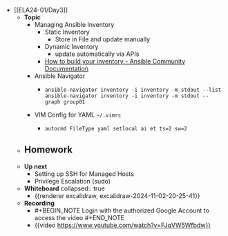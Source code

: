 - [[ELA24-01/Day3]]
	- **Topic**
		- Managing Ansible Inventory
			- Static Inventory
				- Store in File and update manually
			- Dynamic Inventory
				- update automatically via APIs
			- [How to build your inventory - Ansible Community Documentation](https://docs.ansible.com/ansible/latest/inventory_guide/intro_inventory.html)
		- Ansible Navigator
			- ```shell
			  ansible-navigator inventory -i inventory -m stdout --list
			  ansible-navigator inventory -i inventory -m stdout --graph group01
			  ```
		- VIM Config for YAML `~/.vimrc`
			- ```shell
			  autocmd FileType yaml setlocal ai et ts=2 sw=2
			  ```
	- **Homework**
		-
	- **Up next**
		- Setting up SSH for Managed Hosts
		- Privilege Escalation (sudo)
	- **Whiteboard**
	  collapsed:: true
		- {{renderer excalidraw, excalidraw-2024-11-02-20-25-41}}
	- **Recording**
		- #+BEGIN_NOTE
		  Login with the authorized Google Account to access the video
		  #+END_NOTE
		- {{video https://www.youtube.com/watch?v=FJqVW5Wfbdw}}
